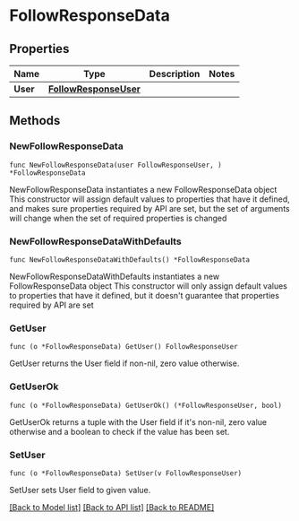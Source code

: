 # FollowResponseData

## Properties

Name | Type | Description | Notes
------------ | ------------- | ------------- | -------------
**User** | [**FollowResponseUser**](FollowResponseUser.md) |  | 

## Methods

### NewFollowResponseData

`func NewFollowResponseData(user FollowResponseUser, ) *FollowResponseData`

NewFollowResponseData instantiates a new FollowResponseData object
This constructor will assign default values to properties that have it defined,
and makes sure properties required by API are set, but the set of arguments
will change when the set of required properties is changed

### NewFollowResponseDataWithDefaults

`func NewFollowResponseDataWithDefaults() *FollowResponseData`

NewFollowResponseDataWithDefaults instantiates a new FollowResponseData object
This constructor will only assign default values to properties that have it defined,
but it doesn't guarantee that properties required by API are set

### GetUser

`func (o *FollowResponseData) GetUser() FollowResponseUser`

GetUser returns the User field if non-nil, zero value otherwise.

### GetUserOk

`func (o *FollowResponseData) GetUserOk() (*FollowResponseUser, bool)`

GetUserOk returns a tuple with the User field if it's non-nil, zero value otherwise
and a boolean to check if the value has been set.

### SetUser

`func (o *FollowResponseData) SetUser(v FollowResponseUser)`

SetUser sets User field to given value.



[[Back to Model list]](../README.md#documentation-for-models) [[Back to API list]](../README.md#documentation-for-api-endpoints) [[Back to README]](../README.md)



